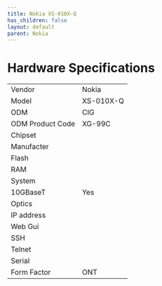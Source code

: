 ```yaml
---
title: Nokia XS-010X-Q
has_children: false
layout: default
parent: Nokia
---
```


# Hardware Specifications

|                  |           |
| ---------------- | --------- |
| Vendor           | Nokia     |
| Model            | XS-010X-Q |
| ODM              | CIG       |
| ODM Product Code | XG-99C    |
| Chipset          |           |
| Manufacter       |           |
| Flash            |           |
| RAM              |           |
| System           |           |
| 10GBaseT         | Yes       |
| Optics           |           |
| IP address       |           |
| Web Gui          |           |
| SSH              |           |
| Telnet           |           |
| Serial           |           |
| Form Factor      | ONT       |